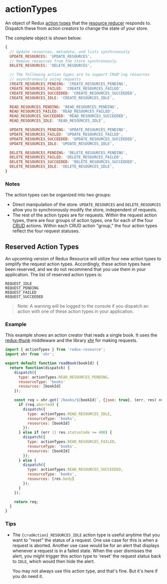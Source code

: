# actionTypes

An object of Redux [action types](http://redux.js.org/docs/basics/Actions.html) that the [resource reducer](resourcereducer.md) responds to. Dispatch these from action creators to change the state of your store.

The complete object is shown below:

```javascript
{
  // Update resources, metadata, and lists synchronously
  UPDATE_RESOURCES: 'UPDATE_RESOURCES',
  // Remove resources from the store synchronously
  DELETE_RESOURCES: 'DELETE_RESOURCES',

  // The following action types are to support CRUD'ing resources
  // asynchronously using requests
  CREATE_RESOURCES_PENDING: 'CREATE_RESOURCES_PENDING',
  CREATE_RESOURCES_FAILED: 'CREATE_RESOURCES_FAILED',
  CREATE_RESOURCES_SUCCEEDED: 'CREATE_RESOURCES_SUCCEEDED',
  CREATE_RESOURCES_IDLE: 'CREATE_RESOURCES_IDLE',

  READ_RESOURCES_PENDING: 'READ_RESOURCES_PENDING',
  READ_RESOURCES_FAILED: 'READ_RESOURCES_FAILED',
  READ_RESOURCES_SUCCEEDED: 'READ_RESOURCES_SUCCEEDED',
  READ_RESOURCES_IDLE: 'READ_RESOURCES_IDLE',

  UPDATE_RESOURCES_PENDING: 'UPDATE_RESOURCES_PENDING',
  UPDATE_RESOURCES_FAILED: 'UPDATE_RESOURCES_FAILED',
  UPDATE_RESOURCES_SUCCEEDED: 'UPDATE_RESOURCES_SUCCEEDED',
  UPDATE_RESOURCES_IDLE: 'UPDATE_RESOURCES_IDLE',

  DELETE_RESOURCES_PENDING: 'DELETE_RESOURCES_PENDING',
  DELETE_RESOURCES_FAILED: 'DELETE_RESOURCES_FAILED',
  DELETE_RESOURCES_SUCCEEDED: 'DELETE_RESOURCES_SUCCEEDED',
  DELETE_RESOURCES_IDLE: 'DELETE_RESOURCES_IDLE',
}
```

### Notes

The action types can be organized into two groups:

* Direct manipulation of the store. `UPDATE_RESOURCES` and `DELETE_RESOURCES` allow you to synchronously modify the store, independent of requests.
* The rest of the action types are for requests. Within the request action types, there are four groups of action types, one for each of the four [CRUD](https://en.wikipedia.org/wiki/Create,_read,_update_and_delete) actions. Within each CRUD action "group," the four action types reflect the four request statuses.

## Reserved Action Types

An upcoming version of Redux Resource will utilize four new action types to simplify the request action types. Accordingly, these action types have been reserved, and we do not recommend that you use them in your application. The list of reserved action types is:

```text
REQUEST_IDLE
REQUEST_PENDING
REQUEST_FAILED
REQUEST_SUCCEEDED
```

> Note: A warning will be logged to the console if you dispatch an action with one of these action types in your application.

### Example

This example shows an action creator that reads a single book. It uses the [redux-thunk](https://github.com/gaearon/redux-thunk) middleware and the library [xhr](https://github.com/naugtur/xhr) for making requests.

```javascript
import { actionTypes } from 'redux-resource';
import xhr from 'xhr';

export default function readBook(bookId) {
  return function(dispatch) {
    dispatch({
      type: actionTypes.READ_RESOURCES_PENDING,
      resourceType: 'books'
      resources: [bookId]
    });

    const req = xhr.get(`/books/${bookId}`, {json: true}, (err, res) => {
      if (req.aborted) {
        dispatch({
          type: actionTypes.READ_RESOURCES_IDLE,
          resourceType: 'books',
          resources: [bookId]
        });
      } else if (err || res.statusCode >= 400) {
        dispatch({
          type: actionTypes.READ_RESOURCES_FAILED,
          resourceType: 'books',
          resources: [bookId]
        });
      } else {
        dispatch({
          type: actionTypes.READ_RESOURCES_SUCCEEDED,
          resourceType: 'books',
          resources: [res.body]
        });
      }
    });

    return req;
  }
}
```

### Tips

* The `{crudAction}_RESOURCES_IDLE` action type is useful anytime that you want to "reset" the status of a request. One use case for this is when a request is aborted. Another use case would be for an alert that displays whenever a request is in a failed state. When the user dismisses the alert, you might trigger this action type to 'reset' the request status back to `IDLE`, which would then hide the alert.

  You may not always use this action type, and that's fine. But it's here if you do need it.

